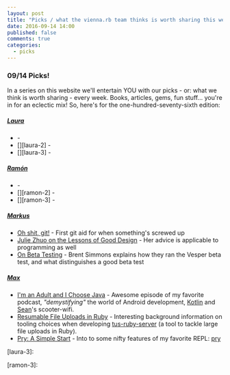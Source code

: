 ```yaml
---
layout: post
title: "Picks / what the vienna.rb team thinks is worth sharing this week"
date: 2016-09-14 14:00
published: false
comments: true
categories:
  - picks
---
```


### 09/14 Picks!

In a series on this website we'll entertain YOU with our picks - or: what we think is worth sharing - every week.
Books, articles, gems, fun stuff... you're in for an eclectic mix! So, here's for the one-hundred-seventy-sixth edition:


##### [Laura][laura]
- [][laura-1] -
- [][laura-2] -
- [][laura-3] -

##### [Ramón][ramon]
- [][ramon-1] -
- [][ramon-2] -
- [][ramon-3] -

##### [Markus][markus]
- [Oh shit, git!][markus-1] - First git aid for when something's screwed up
- [Julie Zhuo on the Lessons of Good Design][markus-2] - Her advice is applicable to programming as well
- [On Beta Testing][markus-3] - Brent Simmons explains how they ran the Vesper beta test, and what distinguishes a good beta test

##### [Max][max]
- [I'm an Adult and I Choose Java][max-1] - Awesome episode of my favorite podcast, *"demystifying"* the world of Android development, [Kotlin][kotlin] and [Sean][sean]'s scooter-wifi.
- [Resumable File Uploads in Ruby][max-2] - Interesting background information on tooling choices when developing [tus-ruby-server][tus-ruby] (a tool to tackle large file uploads in Ruby).
- [Pry: A Simple Start][max-3] - Into to some nifty features of my favorite REPL: [pry][pry]



[laura]: https://www.twitter.com/alicetragedy
[laura-1]:
[laura-2]:
[laura-3]:

[ramon]: https://twitter.com/senorhuidobro
[ramon-1]:
[ramon-2]:
[ramon-3]:

[markus]: https://twitter.com/nuclearsquid
[markus-1]: http://ohshitgit.com
[markus-2]: https://design.blog/2016/09/01/julie-zhuo-on-the-lessons-of-good-design/
[markus-3]: http://inessential.com/2016/08/27/on_beta_testing

[max]: https://www.twitter.com/klappradla
[max-1]: http://bikeshed.fm/78
[max-2]: https://twin.github.io/resumable-file-uploads-in-ruby/
[max-3]: https://www.sitepoint.com/pry-a-simple-start/
[kotlin]: https://kotlinlang.org/
[sean]: https://twitter.com/sgrif
[tus-ruby]: https://github.com/janko-m/tus-ruby-server
[pry]: http://pryrepl.org/
